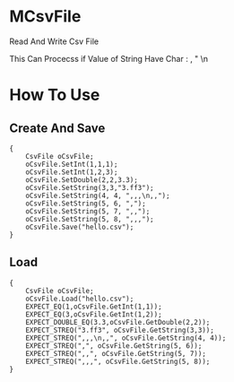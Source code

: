 # MCsvFile

Read And Write Csv File

This Can Procecss if Value of String Have Char : , " \n 

# How To Use
## Create And Save
    {
        CsvFile oCsvFile;
        oCsvFile.SetInt(1,1,1);
        oCsvFile.SetInt(1,2,3);
        oCsvFile.SetDouble(2,2,3.3);
        oCsvFile.SetString(3,3,"3.ff3");
        oCsvFile.SetString(4, 4, ",,,\n,,");
        oCsvFile.SetString(5, 6, ",");
        oCsvFile.SetString(5, 7, ",,");
        oCsvFile.SetString(5, 8, ",,,");
        oCsvFile.Save("hello.csv");
    }

## Load
    {
        CsvFile oCsvFile;
        oCsvFile.Load("hello.csv");
        EXPECT_EQ(1,oCsvFile.GetInt(1,1));
        EXPECT_EQ(3,oCsvFile.GetInt(1,2));  
        EXPECT_DOUBLE_EQ(3.3,oCsvFile.GetDouble(2,2));
        EXPECT_STREQ("3.ff3", oCsvFile.GetString(3,3));
        EXPECT_STREQ(",,,\n,,", oCsvFile.GetString(4, 4));
        EXPECT_STREQ(",", oCsvFile.GetString(5, 6));
        EXPECT_STREQ(",,", oCsvFile.GetString(5, 7));
        EXPECT_STREQ(",,,", oCsvFile.GetString(5, 8));
    }